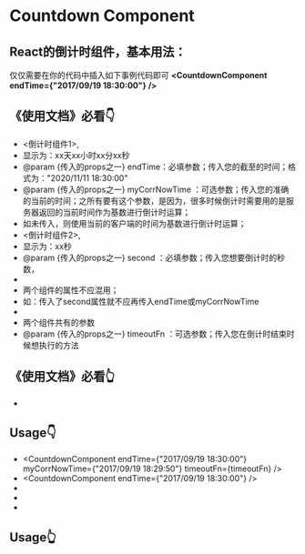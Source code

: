 # Countdown Component

## React的倒计时组件，基本用法：


仅仅需要在你的代码中插入如下事例代码即可
**<CountdownComponent  endTime={"2017/09/19 18:30:00"} />**


## 《使用文档》必看👇
 * <倒计时组件1>,
 * 显示为：xx天xx小时xx分xx秒
 * @param {传入的props之一} endTime：必填参数；传入您的截至的时间；格式为："2020/11/11 18:30:00"
 * @param {传入的props之一} myCorrNowTime   ：可选参数；传入您的准确的当前的时间；之所有要有这个参数，是因为，很多时候倒计时需要用的是服务器返回的当前时间作为基数进行倒计时运算；
 * 如未传入，则使用当前的客户端的时间为基数进行倒计时运算；
 * <倒计时组件2>,
 * 显示为：xx秒
 * @param {传入的props之一} second          ：必填参数；传入您想要倒计时的秒数，
 * 
 * 两个组件的属性不应混用；  
 * 如：传入了second属性就不应再传入endTime或myCorrNowTime
 * 
 * 两个组件共有的参数
 * @param {传入的props之一} timeoutFn       ：可选参数；传入您在倒计时结束时候想执行的方法

## 《使用文档》必看👆
 * 
## Usage👇
 * <CountdownComponent endTime={"2017/09/19 18:30:00"} myCorrNowTime={"2017/09/19 18:29:50"} timeoutFn={timeoutFn} />
 * <CountdownComponent endTime={"2017/09/19 18:30:00"} />
 * 
 * <CountdownComponent second="10" timeoutFn={timeoutFn} />
 * <CountdownComponent second="100" />     

## Usage👆

